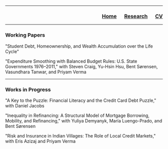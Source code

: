 ___

<h3> 
    <p align="right"> 
        <a href="https://xmgbautista.github.io/">Home</a> &emsp;
        <a href="https://xmgbautista.github.io/research">Research</a> &emsp;
        <a href="https://xmgbautista.github.io/assets/cv_xmgbautista.pdf">CV</a>
    </p>
</h3>

___

### Working Papers

"Student Debt, Homeownership, and Wealth Accumulation over the Life Cycle"
<br>

"Expenditure Smoothing with Balanced Budget Rules: U.S. State Governments 1976&ndash;2011," with Steven Craig, Yu-Hsin Hsu, Bent S&oslash;rensen, Vasundhara Tanwar, and Priyam Verma
<br>

___

### Works in Progress

"A Key to the Puzzle: Financial Literacy and the Credit Card Debt Puzzle," with Daniel Jacobs
<br>

"Inequality in Refinancing: A Structural Model of Mortgage Borrowing, Mobility, and Refinancing," with Yuliya Demyanyk, Mar&iacute;a Luengo-Prado, and Bent S&oslash;rensen
<br>

"Risk and Insurance in Indian Villages: The Role of Local Credit Markets," with Eris Azizaj and Priyam Verma
       
